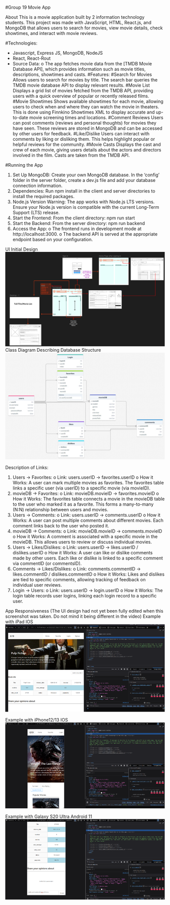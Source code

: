#Group 19 Movie App

About
This is a movie application built by 2 information technology students. This project was made with JavaScript, HTML, React.js, and MongoDB that allows users to search for movies, view movie details, check showtimes, and interact with movie reviews. 

#Technologies:
-	Javascript, Express JS, MongoDB, NodeJS
-	React, React-Rout
-	Source Data:
        o	The app fetches movie data from the [TMDB Movie Database API], which provides information such as movie titles, descriptions, showtimes and casts.
#Features:
    #Search for Movies
        Allows users to search for movies by title. The search bar queries the TMDB movie database API to display relevant results.
    #Movie List
        Displays a grid list of movies fetched from the TMDB API, providing users with a quick overview of popular or recently released films.
    #Movie Showtimes
        Shows available showtimes for each movie, allowing users to check when and where they can watch the movie in theaters. This is done using Finnkino Showtimes XML to display accurate and up-to-date movie screening times and locations.
    #Comment Reviews
        Users can post comments (reviews and personal thoughts) for movies they have seen. These reviews are stored in MongoDB and can be accessed by other users for feedback.
    #Like/Dislike 
        Users can interact with comments by liking or disliking them. This helps highlight popular or helpful reviews for the community.
    #Movie Casts
        Displays the cast and crew of each movie, giving users details about the actors and directors involved in the film. Casts are taken from the TMDB API.

#Running the App
1.	Set Up MongoDB:
Create your own MongoDB database. In the ‘config’ folder in the server folder, create a dev.js file and add your database connection information.
2.	Dependencies:
Run npm install in the client and server directories to install the required packages.
3.	Node.js Version Warning:
The app works with Node.js LTS versions. Ensure your Node.js version is compatible with the current Long-Term Support (LTS) release.
4.	Start the Frontend:
From the client directory: npm run start
5.	Start the Backend:
From the server directory: npm run backend
6.	Access the App:
o	The frontend runs in development mode at http://localhost:3000.
o	The backend API is served at the appropriate endpoint based on your configuration.

UI Initial Design
![alt text](image.png)
Class Diagram Describing Database Structure
![alt text](image-1.png)

Description of Links:
1.	Users → Favorites:
        o	Link: users.userID → favorites.userID
        o	How it Works: A user can mark multiple movies as favorites. The favorites table links a specific user (via userID) to a specific movie (via movieID).
2.	movieDB → Favorites:
        o	Link: movieDB.movieID → favorites.movieID
        o	How it Works: The favorites table connects a movie in the movieDB table to the user who marked it as a favorite. This forms a many-to-many (N:N) relationship between users and movies.
3.	Users → Comments:
        o	Link: users.userID → comments.userID
        o	How it Works: A user can post multiple comments about different movies. Each comment links back to the user who posted it.
4.	movieDB → Comments:
        o	Link: movieDB.movieID → comments.movieID
        o	How it Works: A comment is associated with a specific movie in the movieDB. This allows users to review or discuss individual movies.
5.	Users → Likes/Dislikes:
        o	Link: users.userID → likes.userID / dislikes.userID
        o	How it Works: A user can like or dislike comments made by other users. Each like or dislike is linked to a specific comment via commentID (or commentsID).
6.	Comments → Likes/Dislikes:
        o	Link: comments.commentID → likes.commentID / dislikes.commentID
        o	How it Works: Likes and dislikes are tied to specific comments, allowing tracking of feedback on individual user reviews.
7.	Login → Users:
        o	Link: users.userID → login.userID
        o	How it Works: The login table records user logins, linking each login record to a specific user.

App Responsiveness (The UI design had not yet been fully edited when this screenshot was taken.
Do not mind it being different in the video)
Example with iPad IOS
![alt text](image-2.png)

Example with iPhone12/13 IOS 
![alt text](image-3.png)

Example with Galaxy S20 Ultra Android 11
![alt text](image-4.png)